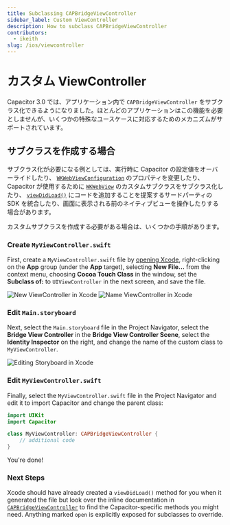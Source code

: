 ```yaml
---
title: Subclassing CAPBridgeViewController
sidebar_label: Custom ViewController
description: How to subclass CAPBridgeViewController
contributors:
  - ikeith
slug: /ios/viewcontroller
---
```


# カスタム ViewController

Capacitor 3.0 では、アプリケーション内で `CAPBridgeViewController` をサブクラス化できるようになりました。ほとんどのアプリケーションはこの機能を必要としませんが、いくつかの特殊なユースケースに対応するためのメカニズムがサポートされています。

## サブクラスを作成する場合

サブクラス化が必要になる例としては、実行時に Capacitor の設定値をオーバーライドしたり、 [`WKWebViewConfiguration`](https://developer.apple.com/documentation/webkit/wkwebviewconfiguration) のプロパティを変更したり、Capacitor が使用するために [`WKWebView`](https://developer.apple.com/documentation/webkit/wkwebview) のカスタムサブクラスをサブクラス化したり、 [`viewDidLoad()`](https://developer.apple.com/documentation/uikit/uiviewcontroller/1621495-viewdidload) にコードを追加することを提案するサードパーティの SDK を統合したり、画面に表示される前のネイティブビューを操作したりする場合があります。

カスタムサブクラスを作成する必要がある場合は、いくつかの手順があります。

### Create `MyViewController.swift`

First, create a `MyViewController.swift` file by [opening Xcode](/docs/ios#opening-the-ios-project), right-clicking on the **App** group (under the **App** target), selecting **New File...** from the context menu, choosing **Cocoa Touch Class** in the window, set the **Subclass of:** to `UIViewController` in the next screen, and save the file.

![New ViewController in Xcode](../../../static/img/v4/docs/ios/xcode-create-viewcontroller.png)
![Name ViewController in Xcode](../../../static/img/v4/docs/ios/xcode-name-viewcontroller.png)

### Edit `Main.storyboard`

Next, select the `Main.storyboard` file in the Project Navigator, select the **Bridge View Controller** in the **Bridge View Controller Scene**, select the **Identity Inspector** on the right, and change the name of the custom class to `MyViewController`.

![Editing Storyboard in Xcode](../../../static/img/v4/docs/ios/xcode-edit-storyboard.png)

### Edit `MyViewController.swift`

Finally, select the `MyViewController.swift` file in the Project Navigator and edit it to import Capacitor and change the parent class:

```swift
import UIKit
import Capacitor

class MyViewController: CAPBridgeViewController {
    // additional code
}
```

You're done!

### Next Steps

Xcode should have already created a `viewDidLoad()` method for you when it generated the file but look over the inline documentation in [`CAPBridgeViewController`](https://github.com/ionic-team/capacitor/blob/main/ios/Capacitor/Capacitor/CAPBridgeViewController.swift) to find the Capacitor-specific methods you might need. Anything marked `open` is explicitly exposed for subclasses to override.
